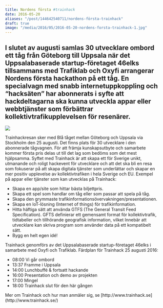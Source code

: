 ```yaml
---
title: Nordens första #trainhack
date: 2016-05-20
aliases: "/post/144642540711/nordens-första-trainhack"
draft: true
image: "/media/2016/05/2016-05-20-nordens-forsta-trainhack-1.jpg"
---
```


 <h2>I slutet av augusti samlas 30 utvecklare ombord ett tåg från Göteborg till Uppsala när det Uppsalabaserade startup-företaget 46elks tillsammans med Trafiklab och Oxyfi arrangerar Nordens första hackathon på ett tåg. En specialvagn med snabb internetuppkoppling och “hacksäten” har abonnerats i syfte att hackdeltagarna ska kunna utveckla appar eller webbtjänster som förbättrar kollektivtrafikupplevelsen för resenärer.
</h2>

![](/media/2016/05/2016-05-20-nordens-forsta-trainhack-1.jpg)


Trainhackresan sker med Blå tåget mellan Göteborg och Uppsala via Stockholm den 25 augusti. Det finns plats för 30 utvecklare i den abonnerade tågvagnen. För att främja kunskapsutbyte och samarbete kommer första pris delas ut till det lag som bedöms som det mest hjälpsamma.
Syftet med Trainhack är att skapa ett för Sverige unikt, utmanande och roligt hackevent för utvecklare och att det ska bli en resa som fokuserar på att skapa digitala tjänster som underlättar och skapar en mer positiv upplevelse av kollektivtrafiken i hela Sverige och EU.
Exempel på appar eller tjänster som kan utvecklas på Trainhack:
<ul><li>Skapa en app/site som hittar bästa biljettpris.</li><li>Skapa ett spel som handlar om tåg eller som passar att spela på tåg.</li><li>Skapa den grymmaste trafikinformationsövervakningen/presentationen.</li><li>Skapa en IoT-lösning (Internet of things) för trafikinformation.</li><li>Hitta häftiga sätt att använda GTFS (The General Transit Feed Specification). GFTS definierar ett gemensamt format för kollektivtrafik, tidtabeller och tillhörande geografisk information, vilket Innebär att utvecklare kan skriva program som använder data på ett kompatibelt sätt.</li><li>Bygg en helt egen idé!</li></ul>
Trainhack genomförs av det Uppsalabaserade startup-företaget 46elks i samarbete med Oxyfi och Trafiklab.
Färdplan för Trainhack 25 augusti 2016:
<ul><li>08:00 Vi går ombord</li><li>13:37 Framme i Uppsala</li><li>14:00 Lunchbuffé &amp; fortsatt hackande</li><li>16:00 Presentation och demo av projekten</li><li>17:00 Mingel</li><li>18:00 Trainhack slut för den här gången</li></ul>
Mer om Trainhack och hur man anmäler sig, se [http://www.trainhack.se](http://www.trainhack.se/)
 
